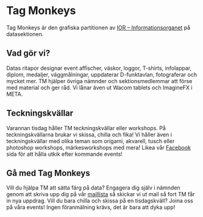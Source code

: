 # Tag Monkeys

Tag Monkeys är den grafiska partitionen av [IOR – Informationsorganet](https://datasektionen.se/namnder/informationsorganet) på datasektionen.

## Vad gör vi?

Datas ritapor designar event affischer, väskor, loggor, T-shirts, infolappar, diplom, medaljer, väggmålningar, uppdaterar D-funktavlan, fotograferar och mycket mer. TM hjälper övriga nämnder och sektionsmedlemmar att förse med material och ger råd. Vi lånar även ut Wacom tablets och ImagineFX i META.

## Teckningskvällar

Varannan tisdag håller TM teckningskvällar eller workshops. På teckningskvällarna brukar vi skissa, chilla och fika! Vi håller även i teckningskvällar med olika teman som origami, akvarell, tusch eller photoshop workshops, märkesworkshops med mera! Likea vår [Facebook](https://www.facebook.com/pages/Tag-Monkeys/120626214692945?fref=ts) sida för att hålla utkik efter kommande events!

## Gå med Tag Monkeys

Vill du hjälpa TM att sätta färg på data? Engagera dig själv i nämnden genom att skriva upp dig på vår [maillista](https://docs.google.com/forms/d/1vp3nKEoKwihZFrSpMCEqRqQOdS9YEH62WYEP5IoFgfI/viewform) så skickar vi ut mail så fort TM får in nya uppdrag. Vill du bara chilla och skissa på en tisdagskväll? Joina oss på våra events! Ingen föranmälning krävs, det är bara att dyka upp!
